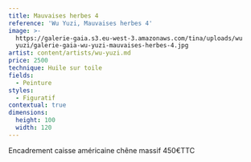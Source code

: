 ```yaml
---
title: Mauvaises herbes 4
reference: 'Wu Yuzi, Mauvaises herbes 4'
image: >-
  https://galerie-gaia.s3.eu-west-3.amazonaws.com/tina/uploads/wu
  yuzi/galerie-gaia-wu-yuzi-mauvaises-herbes-4.jpg
artist: content/artists/wu-yuzi.md
price: 2500
technique: Huile sur toile
fields:
  - Peinture
styles:
  - Figuratif
contextual: true
dimensions:
  height: 100
  width: 120
---
```


Encadrement caisse américaine chêne massif 450€TTC

